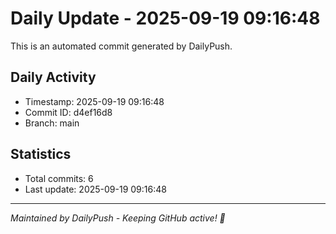 # Daily Update - 2025-09-19 09:16:48

This is an automated commit generated by DailyPush.

## Daily Activity
- Timestamp: 2025-09-19 09:16:48
- Commit ID: d4ef16d8
- Branch: main

## Statistics
- Total commits: 6
- Last update: 2025-09-19 09:16:48

---
*Maintained by DailyPush - Keeping GitHub active! 🚀*
